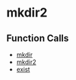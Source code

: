 # mkdir2

## Function Calls
- [mkdir](Helper/mkdir.md)
- [mkdir2](Helper/mkdir2.md)
- [exist](Helper/exist.md)
